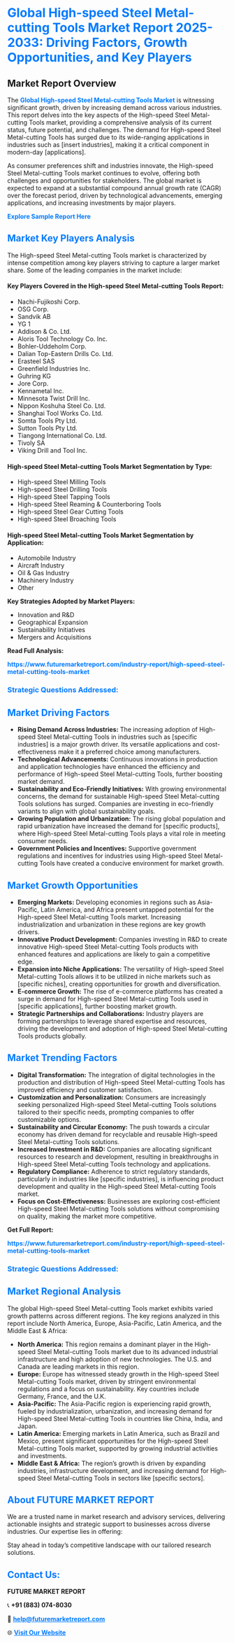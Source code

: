 <h1 style="color: #007BFF;">Global High-speed Steel Metal-cutting Tools Market Report 2025-2033: Driving Factors, Growth Opportunities, and Key Players</h1>

<section id="overview">
<h2>Market Report Overview</h2>
<p>The <a href="https://www.futuremarketreport.com/industry-report/high-speed-steel-metal-cutting-tools-market" style="color: #007BFF; text-decoration: none;"><strong>Global High-speed Steel Metal-cutting Tools Market</strong></a> is witnessing significant growth, driven by increasing demand across various industries. This report delves into the key aspects of the High-speed Steel Metal-cutting Tools market, providing a comprehensive analysis of its current status, future potential, and challenges. The demand for High-speed Steel Metal-cutting Tools has surged due to its wide-ranging applications in industries such as [insert industries], making it a critical component in modern-day [applications].</p>
<p>As consumer preferences shift and industries innovate, the High-speed Steel Metal-cutting Tools market continues to evolve, offering both challenges and opportunities for stakeholders. The global market is expected to expand at a substantial compound annual growth rate (CAGR) over the forecast period, driven by technological advancements, emerging applications, and increasing investments by major players.</p>
</section>

<section id="overview">
<p><a href="https://www.futuremarketreport.com/request-sample/reportId=91229" style="color: #007BFF; text-decoration: none;"><strong>Explore Sample Report Here</strong></a></p>
</section>

<section id="key-players">
<h2 style="color: #007BFF;">Market Key Players Analysis</h2>
<p>The High-speed Steel Metal-cutting Tools market is characterized by intense competition among key players striving to capture a larger market share. Some of the leading companies in the market include:</p>
<h4>Key Players Covered in the High-speed Steel Metal-cutting Tools Report:</h4>
<ul><li>Nachi-Fujikoshi Corp.</li><li>OSG Corp.</li><li>Sandvik AB</li><li>YG 1</li><li>Addison &amp; Co. Ltd.</li><li>Aloris Tool Technology Co. Inc.</li><li>Bohler-Uddeholm Corp.</li><li>Dalian Top-Eastern Drills Co. Ltd.</li><li>Erasteel SAS</li><li>Greenfield Industries Inc.</li><li>Guhring KG</li><li>Jore Corp.</li><li>Kennametal Inc.</li><li>Minnesota Twist Drill Inc.</li><li>Nippon Koshuha Steel Co. Ltd.</li><li>Shanghai Tool Works Co. Ltd.</li><li>Somta Tools Pty Ltd.</li><li>Sutton Tools Pty Ltd.</li><li>Tiangong International Co. Ltd.</li><li>Tivoly SA</li><li>Viking Drill and Tool Inc.</li></ul>
<h4>High-speed Steel Metal-cutting Tools Market Segmentation by Type:</h4>
<ul><li>High-speed Steel Milling Tools</li><li>High-speed Steel Drilling Tools</li><li>High-speed Steel Tapping Tools</li><li>High-speed Steel Reaming &amp; Counterboring Tools</li><li>High-speed Steel Gear Cutting Tools</li><li>High-speed Steel Broaching Tools</li></ul>

<h4>High-speed Steel Metal-cutting Tools Market Segmentation by Application:</h4>
<ul><li>Automobile Industry</li><li>Aircraft Industry</li><li>Oil &amp; Gas Industry</li><li>Machinery Industry</li><li>Other</li></ul>
<p><strong>Key Strategies Adopted by Market Players:</strong></p>
<ul>
<li>Innovation and R&D</li>
<li>Geographical Expansion</li>
<li>Sustainability Initiatives</li>
<li>Mergers and Acquisitions</li>
</ul>
</section>

<section>
<p><strong>Read Full Analysis: </strong></p><a href="https://www.futuremarketreport.com/industry-report/high-speed-steel-metal-cutting-tools-market" style="color: #007BFF; text-decoration: none;"><strong>https://www.futuremarketreport.com/industry-report/high-speed-steel-metal-cutting-tools-market</strong></a>
<h3 style="color: #007BFF;">Strategic Questions Addressed:</h3>
</section>

<section id="driving-factors">
<h2 style="color: #007BFF;">Market Driving Factors</h2>
<ul>
<li><strong>Rising Demand Across Industries:</strong> The increasing adoption of High-speed Steel Metal-cutting Tools in industries such as [specific industries] is a major growth driver. Its versatile applications and cost-effectiveness make it a preferred choice among manufacturers.</li>
<li><strong>Technological Advancements:</strong> Continuous innovations in production and application technologies have enhanced the efficiency and performance of High-speed Steel Metal-cutting Tools, further boosting market demand.</li>
<li><strong>Sustainability and Eco-Friendly Initiatives:</strong> With growing environmental concerns, the demand for sustainable High-speed Steel Metal-cutting Tools solutions has surged. Companies are investing in eco-friendly variants to align with global sustainability goals.</li>
<li><strong>Growing Population and Urbanization:</strong> The rising global population and rapid urbanization have increased the demand for [specific products], where High-speed Steel Metal-cutting Tools plays a vital role in meeting consumer needs.</li>
<li><strong>Government Policies and Incentives:</strong> Supportive government regulations and incentives for industries using High-speed Steel Metal-cutting Tools have created a conducive environment for market growth.</li>
</ul>
</section>

<section id="growth-opportunities">
<h2 style="color: #007BFF;">Market Growth Opportunities</h2>
<ul>
<li><strong>Emerging Markets:</strong> Developing economies in regions such as Asia-Pacific, Latin America, and Africa present untapped potential for the High-speed Steel Metal-cutting Tools market. Increasing industrialization and urbanization in these regions are key growth drivers.</li>
<li><strong>Innovative Product Development:</strong> Companies investing in R&D to create innovative High-speed Steel Metal-cutting Tools products with enhanced features and applications are likely to gain a competitive edge.</li>
<li><strong>Expansion into Niche Applications:</strong> The versatility of High-speed Steel Metal-cutting Tools allows it to be utilized in niche markets such as [specific niches], creating opportunities for growth and diversification.</li>
<li><strong>E-commerce Growth:</strong> The rise of e-commerce platforms has created a surge in demand for High-speed Steel Metal-cutting Tools used in [specific applications], further boosting market growth.</li>
<li><strong>Strategic Partnerships and Collaborations:</strong> Industry players are forming partnerships to leverage shared expertise and resources, driving the development and adoption of High-speed Steel Metal-cutting Tools products globally.</li>
</ul>
</section>

<section id="trending-factors">
<h2 style="color: #007BFF;">Market Trending Factors</h2>
<ul>
<li><strong>Digital Transformation:</strong> The integration of digital technologies in the production and distribution of High-speed Steel Metal-cutting Tools has improved efficiency and customer satisfaction.</li>
<li><strong>Customization and Personalization:</strong> Consumers are increasingly seeking personalized High-speed Steel Metal-cutting Tools solutions tailored to their specific needs, prompting companies to offer customizable options.</li>
<li><strong>Sustainability and Circular Economy:</strong> The push towards a circular economy has driven demand for recyclable and reusable High-speed Steel Metal-cutting Tools solutions.</li>
<li><strong>Increased Investment in R&D:</strong> Companies are allocating significant resources to research and development, resulting in breakthroughs in High-speed Steel Metal-cutting Tools technology and applications.</li>
<li><strong>Regulatory Compliance:</strong> Adherence to strict regulatory standards, particularly in industries like [specific industries], is influencing product development and quality in the High-speed Steel Metal-cutting Tools market.</li>
<li><strong>Focus on Cost-Effectiveness:</strong> Businesses are exploring cost-efficient High-speed Steel Metal-cutting Tools solutions without compromising on quality, making the market more competitive.</li>
</ul>
</section>

<section>
<p><strong>Get Full Report: </strong></p><a href="https://www.futuremarketreport.com/industry-report/high-speed-steel-metal-cutting-tools-market" style="color: #007BFF; text-decoration: none;"><strong>https://www.futuremarketreport.com/industry-report/high-speed-steel-metal-cutting-tools-market</strong></a>
<h3 style="color: #007BFF;">Strategic Questions Addressed:</h3>
</section>


<section id="regional-analysis">
<h2 style="color: #007BFF;">Market Regional Analysis</h2>
<p>The global High-speed Steel Metal-cutting Tools market exhibits varied growth patterns across different regions. The key regions analyzed in this report include North America, Europe, Asia-Pacific, Latin America, and the Middle East & Africa:</p>
<ul>
<li><strong>North America:</strong> This region remains a dominant player in the High-speed Steel Metal-cutting Tools market due to its advanced industrial infrastructure and high adoption of new technologies. The U.S. and Canada are leading markets in this region.</li>
<li><strong>Europe:</strong> Europe has witnessed steady growth in the High-speed Steel Metal-cutting Tools market, driven by stringent environmental regulations and a focus on sustainability. Key countries include Germany, France, and the U.K.</li>
<li><strong>Asia-Pacific:</strong> The Asia-Pacific region is experiencing rapid growth, fueled by industrialization, urbanization, and increasing demand for High-speed Steel Metal-cutting Tools in countries like China, India, and Japan.</li>
<li><strong>Latin America:</strong> Emerging markets in Latin America, such as Brazil and Mexico, present significant opportunities for the High-speed Steel Metal-cutting Tools market, supported by growing industrial activities and investments.</li>
<li><strong>Middle East & Africa:</strong> The region’s growth is driven by expanding industries, infrastructure development, and increasing demand for High-speed Steel Metal-cutting Tools in sectors like [specific sectors].</li>
</ul>
</section>

<footer>
<h2 style="color: #007BFF;">About FUTURE MARKET REPORT</h2>
<p>We are a trusted name in market research and advisory services, delivering actionable insights and strategic support to businesses across diverse industries. Our expertise lies in offering:</p>

<p>Stay ahead in today’s competitive landscape with our tailored research solutions.</p>

<h2 style="color: #007BFF;">Contact Us:</h2>
<p><strong>FUTURE MARKET REPORT</strong></p>
<p>📞 <strong>+91 (883) 074-8030</strong></p>
<p>📧 <strong><a href="mailto:help@futuremarketreport.com" style="color: #007BFF;">help@futuremarketreport.com</a></strong></p>
<p>🌐 <strong><a href="https://www.futuremarketreport.com/" style="color: #007BFF;">Visit Our Website</a></strong></p>
</footer>